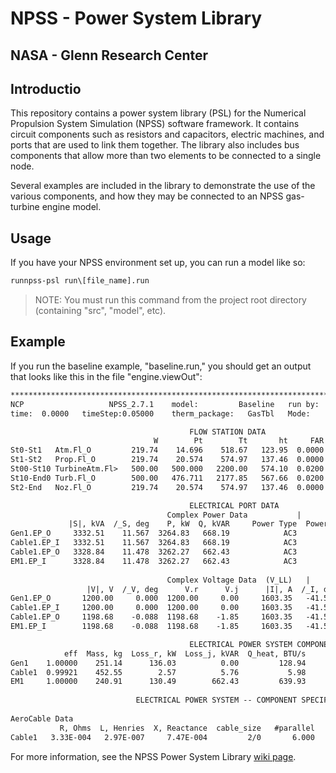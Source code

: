 # NPSS - Power System Library

## NASA - Glenn Research Center

## Introductio

This repository contains a power system library (PSL) for the Numerical
Propulsion System Simulation (NPSS) software framework.
It contains circuit components such as resistors and capacitors, electric
machines, and ports that are used to link them together.
The library also includes bus components that allow more than two elements to be
connected to a single node.

Several examples are included in the library to demonstrate the use of the
various components, and how they may be connected to an NPSS gas-turbine engine
model.

## Usage

If you have your NPSS environment set up, you can run a model like so:

```bat
runnpss-psl run\[file_name].run
```

> NOTE: You must run this command from the project root
directory (containing "src", "model", etc).

## Example

If you run the baseline example, "baseline.run," you should get an output that
looks like this in the file "engine.viewOut":

```txt
*******************************************************************************                                                                 
NCP                   NPSS_2.7.1    model:         Baseline   run by:     glthoma1   solutionMode= STEADY_STATE     converge=    1    CASE:    0
time:  0.0000   timeStep:0.05000    therm_package:   GasTbl   Mode:         DESIGN   itr/pas/Jac/Bry=  15/  20/  1/ 13    run: 12/01/20 12:33:00

                                        FLOW STATION DATA                                                                               
                                W        Pt        Tt       ht     FAR       Wc        Ps        Ts      rhos     Aphy      MN      gamt
St0-St1   Atm.Fl_O         219.74    14.696    518.67   123.95  0.0000   219.74     0.000      0.00  0.000000      0.0  0.0000   1.40052
St1-St2   Prop.Fl_O        219.74    20.574    574.97   137.46  0.0000   165.25     0.000      0.00  0.000000      0.0  0.0000   1.39944
St00-St10 TurbineAtm.Fl>   500.00   500.000   2200.00   574.10  0.0200    30.27     0.000      0.00  0.000000      0.0  0.0000   1.30774
St10-End0 Turb.Fl_O        500.00   476.711   2177.85   567.66  0.0200    31.58     0.000      0.00  0.000000      0.0  0.0000   1.30837
St2-End   Noz.Fl_O         219.74    20.574    574.97   137.46  0.0000   165.25    14.000    515.05  0.073366    508.3  0.7625   1.39944

                                        ELECTRICAL PORT DATA                                          
                                   Complex Power Data           |               Misc Data             
             |S|, kVA  /_S, deg    P, kW  Q, kVAR     Power Type  Power Factor  frequency, Hz         
Gen1.EP_O     3332.51    11.567  3264.83   668.19            AC3        0.9797        400.000         
Cable1.EP_I   3332.51    11.567  3264.83   668.19            AC3        0.9797        400.000         
Cable1.EP_O   3328.84    11.478  3262.27   662.43            AC3        0.9800        400.000         
EM1.EP_I      3328.84    11.478  3262.27   662.43            AC3        0.9800        400.000         
                                                                                                      
                                   Complex Voltage Data  (V_LL)   |     Complex Current Data  (I_Line)
                 |V|, V  /_V, deg      V.r      V.j      |I|, A  /_I, deg      I.r      I.j           
Gen1.EP_O       1200.00     0.000  1200.00     0.00     1603.35   -41.567  1199.61  ----.--           
Cable1.EP_I     1200.00     0.000  1200.00     0.00     1603.35   -41.567  1199.61  ----.--           
Cable1.EP_O     1198.68    -0.088  1198.68    -1.85     1603.35   -41.567  1199.61  ----.--           
EM1.EP_I        1198.68    -0.088  1198.68    -1.85     1603.35   -41.567  1199.61  ----.--           

                                        ELECTRICAL POWER SYSTEM COMPONENT DATA  
            eff  Mass, kg  Loss_r, kW  Loss_j, kVAR  Q_heat, BTU/s              
Gen1    1.00000    251.14      136.03          0.00         128.94              
Cable1  0.99921    452.55        2.57          5.76           5.98              
EM1     1.00000    240.91      130.49        662.43         639.93              
                                                                                
                            ELECTRICAL POWER SYSTEM -- COMPONENT SPECIFIC DATA  
                                                                                
AeroCable Data                                                                  
           R, Ohms  L, Henries  X, Reactance  cable_size   #parallel    ampacity
Cable1   3.33E-004   2.97E-007     7.47E-004         2/0       6.000    1608.000
```
For more information, see the NPSS Power System Library [wiki page](../../wiki/Home/).

